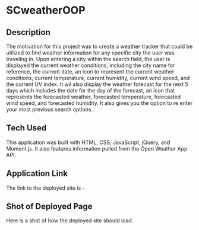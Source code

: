 # SCweatherOOP

## Description

The motivation for this project was to create a weather tracker that could be utilized to find weather information for any specific city the user was traveling in. Upon entering a city within the search field, the user is displayed the current weather conditions, including the city name for reference, the current date, an icon to represent the current weather conditions, current temperature, current humidity, current wind speed, and the current UV index. It wil also display the weather forecast for the next 5 days which includes the date for the day of the forecast, an icon that represents the forecasted weather, forecasted temperature, forecasted wind speed, and forecasted humidity. It also gives you the option to re enter your most previous search options.

## Tech Used

This application was built with HTML, CSS, JavaScript, jQuery, and Moment.js.
It also features information pulled from the Open Weather App API.

## Application Link

The link to the deployed site is -

## Shot of Deployed Page

Here is a shot of how the deployed site should load.
